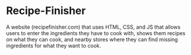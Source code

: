 # Recipe-Finisher
A website (recipefinisher.com) that uses HTML, CSS, and JS that allows users to enter the ingredients they have to cook with, shows them recipes on what they can cook, and nearby stores where they can find missing ingredients for what they want to cook.
